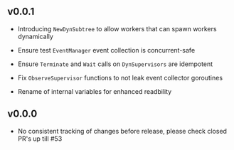 ## v0.0.1

* Introducing `NewDynSubtree` to allow workers that can spawn workers dynamically

* Ensure test `EventManager` event collection is concurrent-safe

* Ensure `Terminate` and `Wait` calls on `DynSupervisors` are idempotent

* Fix `ObserveSupervisor` functions to not leak event collector goroutines

* Rename of internal variables for enhanced readbility

## v0.0.0

* No consistent tracking of changes before release, please check closed PR's
  up till #53
